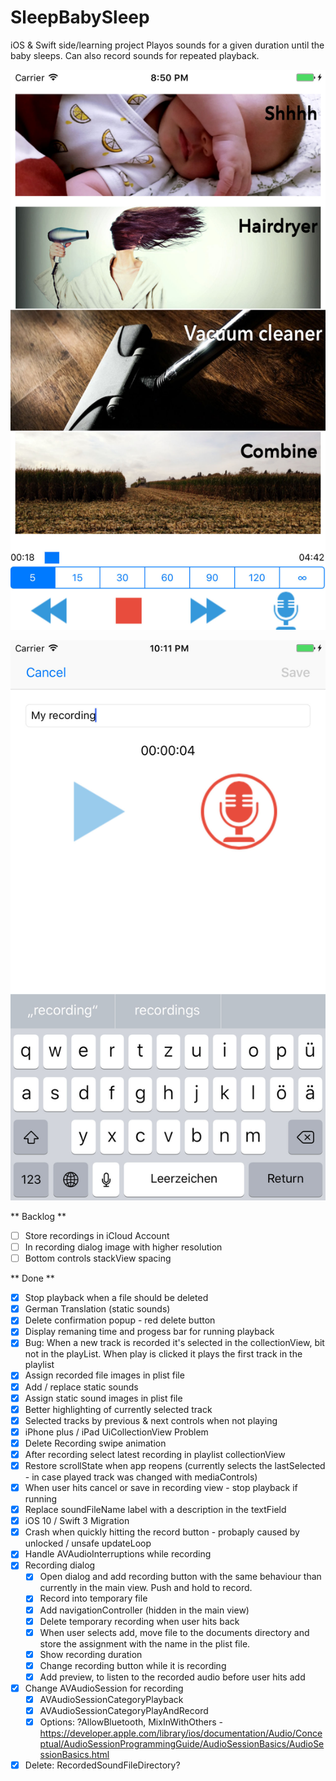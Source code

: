 # SleepBabySleep
iOS & Swift side/learning project
Playos sounds for a given duration until the baby sleeps. Can also record sounds for repeated playback.

![Screenshot main view](screenshot_main.jpg)

![Screenshot recording view](Screenshot_recording.jpg)

** Backlog **
- [ ] Store recordings in iCloud Account 
- [ ] In recording dialog image with higher resolution
- [ ] Bottom controls stackView spacing

** Done **
- [X] Stop playback when a file should be deleted
- [X] German Translation (static sounds)
- [X] Delete confirmation popup - red delete button
- [X] Display remaning time and progess bar for running playback
- [X] Bug: When a new track is recorded it's selected in the collectionView, bit not in the playList. When play is clicked it plays the first track in the playlist
- [X] Assign recorded file images in plist file
- [X] Add / replace static sounds
- [X] Assign static sound images in plist file
- [X] Better highlighting of currently selected track
- [X] Selected tracks by previous & next controls when not playing 
- [X] iPhone plus / iPad UiCollectionView Problem 
- [X] Delete Recording swipe animation 
- [X] After recording select latest recording in playlist collectionView
- [X] Restore scrollState when app reopens (currently selects the lastSelected - in case played track was changed with mediaControls)
- [X] When user hits cancel or save in recording view - stop playback if running
- [X] Replace soundFileName label with a description in the textField
- [X] iOS 10 / Swift 3 Migration
- [X] Crash when quickly hitting the record button - probaply caused by unlocked / unsafe updateLoop
- [X] Handle AVAudioInterruptions while recording
- [X] Recording dialog
	- [X] Open dialog and add recording button with the same behaviour than currently in the main view. Push and hold to record. 
	- [X] Record into temporary file 
	- [X] Add navigationController (hidden in the main view) 
	- [X] Delete temporary recording when user hits back 
	- [X] When user selects add, move file to the documents directory and store the assignment with the name in the plist file. 
	- [X] Show recording duration 
	- [X] Change recording button while it is recording 
	- [X] Add preview, to listen to the recorded audio before user hits add 
- [X] Change AVAudioSession for recording
	- [X] AVAudioSessionCategoryPlayback 
	 -[X] AVAudioSessionCategoryPlayAndRecord 
	- [X] Options: ?AllowBluetooth, MixInWithOthers - https://developer.apple.com/library/ios/documentation/Audio/Conceptual/AudioSessionProgrammingGuide/AudioSessionBasics/AudioSessionBasics.html
- [X] Delete: RecordedSoundFileDirectory? 
